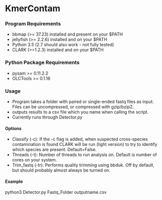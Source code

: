 # KmerContam

### Program Requirements
- bbmap (>= 37.23) installed and present on your $PATH
- jellyfish (>= 2.2.6) installed and on your $PATH
- Python 3.5 (2.7 should also work - not fully tested)
- CLARK (>=1.2.3) installed and on your $PATH

### Python Package Requirements
- pysam >= 0.11.2.2
- OLCTools >= 0.1.16

### Usage
- Program takes a folder with paired or single-ended fastq files as input. Files can be uncompressed, or compressed with gzip/bzip2.
- outputs results to a csv file which you name when calling the script.
- Currently runs through Detector.py

#### Options
- Classify (-c): If the -c flag is added, when suspected cross-species contamination is found CLARK will be run (light version) to try to identify which species are present. Default=False.
- Threads (-t): Number of threads to run analysis on. Default is number of cores on your system.
- Trim_fastq (-tr): Performs quality trimming using bbduk. Off by default, but should probably almost always be turned on.

#### Example
python3 Detector.py Fastq_Folder outputname.csv
